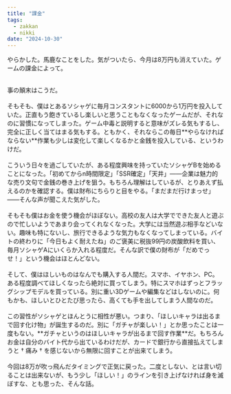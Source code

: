 ```yaml
---
title: "課金"
tags:
  - zakkan
  - nikki
date: "2024-10-30"
---
```

やらかした。馬鹿なことをした。気がついたら、今月は8万円も消えていた。ゲームの課金によって。<br>

<!--more-->

<br>
事の顛末はこうだ。<br>
<br>
そもそも、僕はとあるソシャゲに毎月コンスタントに6000から1万円を投入していた。正直もう飽きているし楽しいと思うこともなくなったゲームだが、それなのに習慣になってしまった。ゲーム中毒と説明すると意味がズレる気もするし、完全に正しく当てはまる気もする。ともかく、それならこの毎日**やらなければならない**作業も少しは変化して楽しくなるかと金銭を投入している、というわけだ。<br>
<br>
こういう日々を過ごしていたが、ある程度興味を持っていたソシャゲBを始めることになった。「初めてからn時間限定」「SSR確定」「天井」――企業は魅力的な売り文句で金銭の巻き上げを狙う。もちろん理解はしているが、とりあえず払えるのかを確認する。僕は財布にちらりと目をやる。「まだまだ行けまっせ」――そんな声が聞こえた気がした。<br>
<br>
そもそも僕はお金を使う機会がほぼない。高校の友人は大学でできた友人と遊ぶので忙しいようであまり会ってくれなくなった。大学には当然遊ぶ相手などいない。趣味も特にないし、旅行できるような気力もなくなってしまっている。バイトの終わりに「今日もよく耐えたね」のご褒美に税抜99円の炭酸飲料を買い、毎月ソシャゲAにいくらか入れる程度だ。そんな訳で僕の財布が「だめでっせ！」という機会はほとんどない。<br>
<br>
そして、僕はほしいものはなんでも購入する人間だ。スマホ、イヤホン、PC。ある程度調べてほしくなったら絶対に買ってしまう。特にスマホはずっとフラッグシップモデルを買っている。別に重い3Dゲームや編集などはしないのに。何もかも、ほしいとひとたび思ったら、高くても手を出してしまう人間なのだ。<br>
<br>
この習性がソシャゲとほんとうに相性が悪い。つまり、「ほしいキャラは出るまで回す化け物」が誕生するのだ。別に「ガチャが楽しい！」とか思ったことは一度もない。**ガチャというのはほしいキャラが出るまで回す作業**だ。もちろんお金は自分のバイト代から出ているわけだが、カードで銀行から直接払えてしまうと † 痛み † を感じないから無限に回すことが出来てしまう。<br>
<br>
今回は8万が吹っ飛んだタイミングで正気に戻った。二度としない、とは言い切ることは出来ないが、もう少し「ほしい！」のラインを引き上げなければ身を滅ぼすな、とも思った、そんな話。
